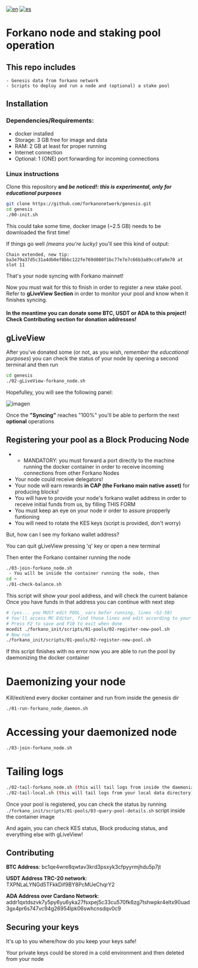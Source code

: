 [![en](https://img.shields.io/badge/lang-en-red.svg)](https://github.com/forkanonetwork/genesis/blob/main/README.md)
[![es](https://img.shields.io/badge/lang-es-yellow.svg)](https://github.com/forkanonetwork/genesis/blob/main/README.es-ES.md)

# Forkano node and staking pool operation
## This repo includes
    - Genesis data from forkano network
    - Scripts to deploy and run a node and (optional) a stake pool


## Installation
### Dependencies/Requirements:
- docker installed
- Storage: 3 GB free for image and data
- RAM: 2 GB at least for proper running
- Internet connection
- Optional: 1 (ONE) port forwarding for incoming connections

###    Linux instructions


Clone this repository **and _be noticed!: this is experimental, only for educational purposes_**
```bash
git clone https://github.com/forkanonetwork/genesis.git
cd genesis
./00-init.sh
```

This could take some time, docker image (~2.5 GB) needs to be downloaded the first time!

If things go well _(means you're lucky)_ you'll see this kind of output:

`Chain extended, new tip: ba3e79a37d5c31a4db0ef8bbc122fe769d080f1bc77e7e7c66b3a89ccdfa0e70 at slot 11`

That's your node syncing with Forkano mainnet!

Now you must wait for this to finish in order to register a new stake pool. Refer to **gLiveView Section** in order to monitor your pool and know when it finishes syncing.

#### In the meantime you can donate some BTC, USDT or ADA to this project! Check **Contributing section** for donation addresses!


## gLiveView


After you've donated some (or not, as you wish, _remember the educational purposes_) you can check the status of your node by opening a second terminal and then run

```bash
cd genesis
./02-gLiveView-forkano_node.sh
```
Hopefulley, you will see the following panel:


![imagen](https://user-images.githubusercontent.com/1715667/207903021-916bae11-71fc-4faf-890d-f1a934a09a1b.png)

Once the **"Syncing"** reaches "100%" you'll be able to perform the next **optional** operations

## Registering your pool as a Block Producing Node
* * MANDATORY: you must forward a port directly to the machine running the docker container in order to receive incoming connections from other Forkano Nodes
* Your node could receive delegators!
* Your node will earn rewards **in CAP (the Forkano main native asset)** for producing blocks!
* You will have to provide your node's forkano wallet address in order to receive initial funds from us, by filling THIS FORM
* You must keep an eye on your node ir order to assure propperly funtioning 
* You will need to rotate the KES keys (script is provided, don't worry)

But, how can I see my forkano wallet address?

You can quit gLiveView pressing 'q' key or open a new terminal

Then enter the Forkano container running the node
```bash
./03-join-forkano_node.sh
 - You will be inside the container running the node, then
cd ~
./01-check-balance.sh
```
 
This script will show your pool address, and will check the current balance
Once you have funds in that address you can continue with next step

```bash
# (yes... you MUST edit POOL_ vars befor running, lines ~52-58)
# You'll access MC Editor, find those lines and edit according to your needs
# Press F2 to save and F10 to exit when done
mcedit ./forkano_init/scripts/01-pools/02-register-new-pool.sh
# Now run
./forkano_init/scripts/01-pools/02-register-new-pool.sh 
```

If this script finishes with no error now you are able to run the pool by daemonizing the docker container

# Daemonizing your node
Kill/exit/end every docker container and run from inside the genesis dir
```bash
./01-run-forkano_node_daemon.sh
```

# Accessing your daemonized node
```bash
./03-join-forkano_node.sh
```

# Tailing logs
```bash
./02-tail-forkano_node.sh (this will tail logs from inside the daemonized container)
./02-tail-local.sh (this will tail logs from your local data directory)
```



Once your pool is registered, you can check the status by running `./forkano_init/scripts/01-pools/03-query-pool-details.sh` script inside the container image

And again, you can check KES status, Block producing status, and everything else with gLiveView!

## Contributing


**BTC Address**: bc1qe4wre8qwtav3krd3psxyk3cfpyyrmjhdu5p7jt

**USDT Address TRC-20 network**: TXPNLaLYNGd5TFkkDif9BY8PcMUeChqrY2

**ADA Address over Cardano Network**: addr1qxtdszvk7y5py6yu6yka27fsxpej5c33cu570fk6zg7tshwpkr4eltx90uad3gx4pr6s747vc94g26954lpk06swhcnsdqv0c9



## Securing your keys

It's up to you where/how do you keep your keys safe!

Your private keys could be stored in a cold environment and then deleted from your node

